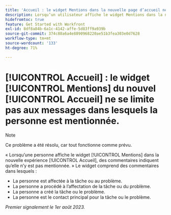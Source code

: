 ```yaml
---
title: 'Accueil : le widget Mentions dans la nouvelle page d’accueil ne se limite pas aux messages dans lesquels l’utilisateur est balisé.'
description: Lorsqu’un utilisateur affiche le widget Mentions dans la nouvelle expérience Accueil, il voit des commentaires qui ne sont pas balisés ni mentionnés dans .
hidefromtoc: true
feature: Get Started with Workfront
exl-id: 8df8a84b-6a1c-4142-affe-5d83ff9a939b
source-git-commit: 374c88a6a4e8890968220ae51b3fea303e0d7628
workflow-type: tm+mt
source-wordcount: '133'
ht-degree: 71%

---
```


# [!UICONTROL Accueil] : le widget [!UICONTROL Mentions] du nouvel [!UICONTROL Accueil] ne se limite pas aux messages dans lesquels la personne est mentionnée.

<!--Requested article, won't fix-->

>[!NOTE]
>
>Ce problème a été résolu, car tout fonctionne comme prévu.

« Lorsqu’une personne affiche le widget [!UICONTROL Mentions] dans la nouvelle expérience [!UICONTROL Accueil], des commentaires indiquent qu’elle n’y est pas mentionnée. » Le widget comprend des commentaires dans lesquels :

* La personne est affectée à la tâche ou au problème.
* La personne a procédé à l’affectation de la tâche ou du problème.
* La personne a créé la tâche ou le problème.
* La personne est le contact principal pour la tâche ou le problème.

_Premier signalement le 1er août 2023._
